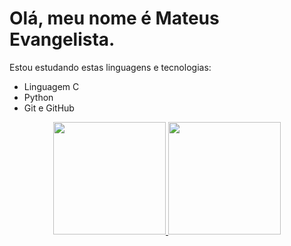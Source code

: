 # Olá, meu nome é Mateus Evangelista.
Estou estudando estas linguagens e tecnologias:
- Linguagem C
- Python
- Git e GitHub
<div align="center">
  <a href="https://github.com/matEvangelista">
  <img height="180em" src="https://github-readme-stats.vercel.app/api?username=matEvangelista&show_icons=true&theme=dracula&include_all_commits=true&count_private=true"/>
  <img height="180em" src="https://github-readme-stats.vercel.app/api/top-langs/?username=matEvangelista&layout=compact&langs_count=7&theme=dracula"/>
</div>
<div style="display: inline_block"><br>
